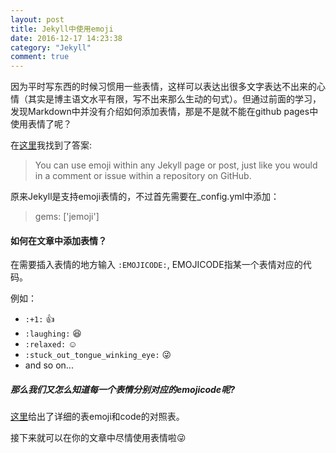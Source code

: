 ```yaml
---
layout: post
title: Jekyll中使用emoji
date: 2016-12-17 14:23:38  
category: "Jekyll"
comment: true
---
```


因为平时写东西的时候习惯用一些表情，这样可以表达出很多文字表达不出来的心情（其实是博主语文水平有限，写不出来那么生动的句式）。但通过前面的学习，发现Markdown中并没有介绍如何添加表情，那是不是就不能在github pages中使用表情了呢？

在[这里][1]我找到了答案:

> You can use emoji within any Jekyll page or post, just like you would in a comment or issue within a repository on GitHub.

[1]: https://help.github.com/articles/emoji-on-github-pages/ "emoji-on-github-pages"

原来Jekyll是支持emoji表情的，不过首先需要在_config.yml中添加：

> gems: ['jemoji']

#### 如何在文章中添加表情？

在需要插入表情的地方输入 `:EMOJICODE:`, EMOJICODE指某一个表情对应的代码。

例如：

- `:+1:` :+1:
- `:laughing:` :laughing:
- `:relaxed:` :relaxed:
- `:stuck_out_tongue_winking_eye:` :stuck_out_tongue_winking_eye:
- and so on...

##### 那么我们又怎么知道每一个表情分别对应的emojicode呢?  

[这里][2]给出了详细的表emoji和code的对照表。

[2]: http://www.webpagefx.com/tools/emoji-cheat-sheet/ "emoji-cheat-sheet"

接下来就可以在你的文章中尽情使用表情啦:stuck_out_tongue_winking_eye:
